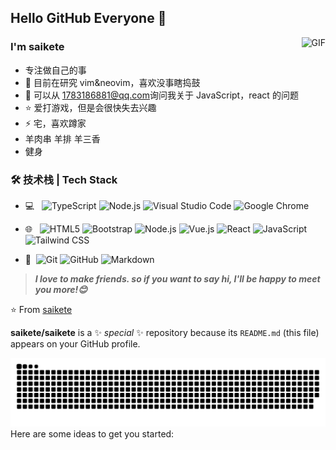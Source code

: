 ## Hello GitHub Everyone 👋

<!-- [![博客搭建交流群](https://img.shields.io/badge/博客搭建QQ群-422625065-red.svg "博客搭建交流群")](https://jq.qq.com/?_wv=1027&k=58Ypj9z "博客搭建交流群") -->
<!-- [![webkettle交流群](https://img.shields.io/badge/webkettle交流群-487063343-red.svg "webkettle交流群")](https://jq.qq.com/?_wv=1027&k=55kiWBY "webkettle交流群") -->
<!-- [![Mail Badge](https://img.shields.io/badge/-joeysiwei@gmail.com-c14438?style=flat&logo=Gmail&logoColor=white&link=mailto:joeysiwei@gmail.com)](mailto:joeysiwei@gmail.com) -->
<img align="right" alt="GIF" src="https://raw.githubusercontent.com/JoeyBling/JoeyBling/master/pic/pusheencode.gif" />

### I'm saikete

- 专注做自己的事
- 🌱 目前在研究 vim&neovim，喜欢没事瞎捣鼓
- 💬 可以从 [1783186881@qq.com](mailto:1783186881@qq.com)询问我关于
  JavaScript，react 的问题
- ⭐ 爱打游戏，但是会很快失去兴趣
- ⚡ 宅，喜欢蹲家
- 羊肉串 羊排 羊三香
- 健身

### 🛠 技术栈 | Tech Stack

- 💻 &#160;
  ![TypeScript](https://img.shields.io/badge/TypeScript-333333?style=flat-square&logo=TypeScript&logoColor=ffffff)
  ![Node.js](https://img.shields.io/badge/Node.js-333333?style=flat-square&logo=Node.js&logoColor=fff)
  ![Visual Studio Code](https://img.shields.io/badge/Visual%20Studio%20Code-333333?style=flat-square&logo=Visual-Studio-Code&logoColor=fff)
  ![Google Chrome](https://img.shields.io/badge/Google%20Chrome-333333?style=flat-square&logo=Google-Chrome&logoColor=fff)

- 🌐 &#160;
  ![HTML5](https://img.shields.io/badge/-HTML5-333333?style=flat-square&logo=HTML5)
  ![Bootstrap](https://img.shields.io/badge/-Bootstrap-333333?style=flat-square&logo=bootstrap&logoColor=fff)
  ![Node.js](https://img.shields.io/badge/-Node.js-333333?style=flat-square&logo=node.js)
  ![Vue.js](https://img.shields.io/badge/-VueJS-333333?style=flat-square&logo=Vue.js)
  ![React](https://img.shields.io/badge/React-333333?style=flat-square&logo=React&logoColor=fff)
  ![JavaScript](https://img.shields.io/badge/JavaScript-343434?style=flat-square&logo=JavaScript&logoColor=F7DF1E)
  ![Tailwind CSS](https://img.shields.io/badge/Tailwind%20CSS-333333?style=flat-square&logo=Tailwind-CSS&logoColor=fff)

<!-- - 🛢 &#160; ![MySQL](https://img.shields.io/badge/-MySQL-333333?style=flat-square&logo=mysql)
![MongoDB](https://img.shields.io/badge/-MongoDB-333333?style=flat-square&logo=mongodb)
![Oracle](https://img.shields.io/badge/-Oracle-333333?style=flat-square&logo=Oracle) -->

- 🔧
  &#160;![Git](https://img.shields.io/badge/-Git-333333?style=flat-square&logo=git)
  ![GitHub](https://img.shields.io/badge/-GitHub-333333?style=flat-square&logo=github)
  ![Markdown](https://img.shields.io/badge/-Markdown-333333?style=flat-square&logo=markdown)

<!-- ### 开源项目 -->
<!-- - [基于SpringBoot + Shiro + MyBatisPlus的权限管理框架](https://github.com/JoeyBling/bootplus) -->
<!-- - [一个简洁优雅的hexo主题](https://github.com/JoeyBling/hexo-theme-yilia-plus) -->
<!-- - [hexo-theme-yilia-plus配置Demo](https://github.com/JoeyBling/yilia-plus-demo) -->
<!-- - [自动为hexo中的图片映射绝对路径](https://github.com/JoeyBling/hexo-filter-image) -->
<!-- - [✏️✏️Java软件工程师简历](https://github.com/JoeyBling/cv) -->
<!-- - [一款简洁优雅的VuePress主题](https://github.com/JoeyBling/vuepress-theme-yilia-plus) -->
<!-- - [VuePress集成Live2D看板娘](https://github.com/JoeyBling/vuepress-plugin-helper-live2d) -->
<!-- - [VuePress集成Gitalk](https://github.com/JoeyBling/vuepress-plugin-mygitalk) -->
<!-- - [不蒜子访问量统计功能](https://github.com/JoeyBling/busuanzi.pure.js) -->
<!-- - [在`npm install`后提示用户消息或捐赠](https://github.com/JoeyBling/openteam-postinstall)  -->

<!--  ### 关于我 -->
<!-- - [技术笔记](https://zhousiwei.gitee.io/ibooks/) -->
<!-- - [CSDN](https://zhousiwei.blog.csdn.net/) -->
<!-- - [微博](http://weibo.com/jayinfo)  -->

> _**I love to make friends. so if you want to say hi, I'll be happy to meet you
> more!😊**_

⭐️ From [saikete](https://github.com/ssikete)

**saikete/saikete** is a ✨ _special_ ✨ repository because its `README.md`
(this file) appears on your GitHub profile.
<picture>

<source media="(prefers-color-scheme: dark)" srcset="https://raw.githubusercontent.com/saikete/saikete/output/github-contribution-grid-snake-dark.svg">
  <source media="(prefers-color-scheme: light)" srcset="https://raw.githubusercontent.com/saikete/saikete/output/github-contribution-grid-snake.svg">
  <img alt="github contribution grid snake animation" src="https://raw.githubusercontent.com/saikete/saikete/output/github-contribution-grid-snake.svg">
</picture>
Here are some ideas to get you started:

<!-- - 🔭 I’m currently working on ... -->
<!-- - 🌱 I’m currently learning ... -->
<!-- - 👯 I’m looking to collaborate on ... -->
<!-- - 🤔 I’m looking for help with ... -->
<!-- - 💬 Ask me about ... -->
<!-- - 📫 How to reach me: ... -->
<!-- - 😄 Pronouns: ... -->
<!-- - ⚡ Fun fact: ... -->
